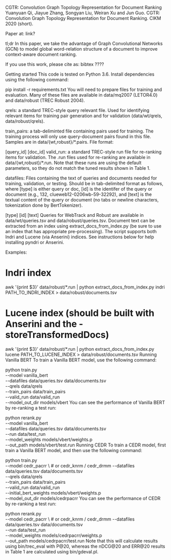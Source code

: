 CGTR: Convolution Graph Topology Representation for Document Ranking
Yuanyuan Qi, Jiayue Zhang, Songyan Liu, Weiran Xu and Jun Guo. CGTR: Convolution Graph Topology Representation for Document Ranking. CIKM 2020 (short).

Paper at: link?

tl;dr In this paper, we take the advantage of Graph Convolutional Networks (GCN) to model global word-relation structure of a document to improve context-aware
document ranking.

If you use this work, please cite as: bibtex
????

Getting started
This code is tested on Python 3.6. Install dependencies using the following command:

pip install -r requirements.txt
You will need to prepare files for training and evaluation. Many of these files are available in data/mq2007 (LETOR4.0) and data/robust (TREC Robust 2004).

qrels: a standard TREC-style query relevant file. Used for identifying relevant items for training pair generation and for validation (data/wt/qrels, data/robust/qrels).

train_pairs: a tab-deliminted file containing pairs used for training. The training process will only use query-document pairs found in this file. Samples are in data/{wt,robust}/*.pairs. File format:

[query_id]	[doc_id]
valid_run: a standard TREC-style run file for re-ranking items for validation. The .run files used for re-ranking are available in data/{wt,robust}/*.run. Note that these runs are using the default parameters, so they do not match the tuned results shown in Table 1.

datafiles: Files containing the text of queries and documents needed for training, validation, or testing. Should be in tab-delimited format as follows, where [type] is either query or doc, [id] is the identifer of the query or document (e.g., 132, clueweb12-0206wb-59-32292), and [text] is the textual content of the query or document (no tabs or newline characters, tokenization done by BertTokenizer).

[type]  [id]  [text]
Queries for WebTrack and Robust are available in data/wt/queries.tsv and data/robust/queries.tsv. Document text can be extracted from an index using extract_docs_from_index.py (be sure to use an index that has appropriate pre-processing). The script supports both Indri and Lucene (via Anserini) indices. See instructions below for help installing pyndri or Anserini.

Examples:

# Indri index
awk '{print $3}' data/robust/*.run | python extract_docs_from_index.py indri PATH_TO_INDRI_INDEX > data/robust/documents.tsv
# Lucene index (should be built with Anserini and the -storeTransformedDocs)
awk '{print $3}' data/robust/*.run | python extract_docs_from_index.py lucene PATH_TO_LUCENE_INDEX > data/robust/documents.tsv
Running Vanilla BERT
To train a Vanilla BERT model, use the following command:

python train.py \
  --model vanilla_bert \
  --datafiles data/queries.tsv data/documents.tsv \
  --qrels data/qrels \
  --train_pairs data/train_pairs \
  --valid_run data/valid_run \
  --model_out_dir models/vbert
You can see the performance of Vanilla BERT by re-ranking a test run:

python rerank.py \
  --model vanilla_bert \
  --datafiles data/queries.tsv data/documents.tsv \
  --run data/test_run \
  --model_weights models/vbert/weights.p \
  --out_path models/vbert/test.run
Running CEDR
To train a CEDR model, first train a Vanilla BERT model, and then use the following command:

python train.py \
  --model cedr_pacrr \ # or cedr_knrm / cedr_drmm
  --datafiles data/queries.tsv data/documents.tsv \
  --qrels data/qrels \
  --train_pairs data/train_pairs \
  --valid_run data/valid_run \
  --initial_bert_weights models/vbert/weights.p \
  --model_out_dir models/cedrpacrr
You can see the performance of CEDR by re-ranking a test run:

python rerank.py \
  --model cedr_pacrr \ # or cedr_knrm / cedr_drmm
  --datafiles data/queries.tsv data/documents.tsv \
  --run data/test_run \
  --model_weights models/cedrpacrr/weights.p \
  --out_path models/cedrpacrr/test.run
Note that this will calculate results using bin/trec_eval with P@20, whereas the nDCG@20 and ERR@20 results in Table 1 are calculated using bin/gdeval.pl.
